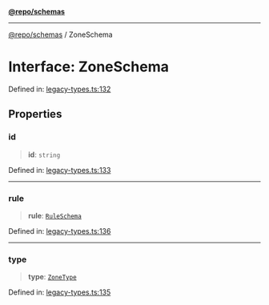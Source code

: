 [**@repo/schemas**](../README.md)

***

[@repo/schemas](../README.md) / ZoneSchema

# Interface: ZoneSchema

Defined in: [legacy-types.ts:132](https://github.com/alexqguo/drinking-board-game-v3/blob/4f4a12dcb42e0861ffa9f989554e8e3dfe2a43b8/packages/schemas/src/legacy-types.ts#L132)

## Properties

### id

> **id**: `string`

Defined in: [legacy-types.ts:133](https://github.com/alexqguo/drinking-board-game-v3/blob/4f4a12dcb42e0861ffa9f989554e8e3dfe2a43b8/packages/schemas/src/legacy-types.ts#L133)

***

### rule

> **rule**: [`RuleSchema`](../type-aliases/RuleSchema.md)

Defined in: [legacy-types.ts:136](https://github.com/alexqguo/drinking-board-game-v3/blob/4f4a12dcb42e0861ffa9f989554e8e3dfe2a43b8/packages/schemas/src/legacy-types.ts#L136)

***

### type

> **type**: [`ZoneType`](../enumerations/ZoneType.md)

Defined in: [legacy-types.ts:135](https://github.com/alexqguo/drinking-board-game-v3/blob/4f4a12dcb42e0861ffa9f989554e8e3dfe2a43b8/packages/schemas/src/legacy-types.ts#L135)
